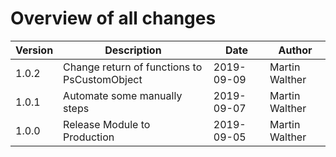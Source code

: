 # Overview of all changes

Version | Description | Date | Author
-|-|-|-
1.0.2 | Change return of functions to PsCustomObject | 2019-09-09 | Martin Walther
1.0.1 | Automate some manually steps | 2019-09-07 | Martin Walther
1.0.0 | Release Module to Production | 2019-09-05 | Martin Walther
